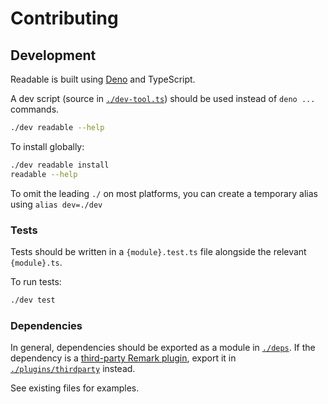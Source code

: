 # Contributing

## Development

Readable is built using [Deno](https://deno.land/) and TypeScript.

A dev script (source in [`./dev-tool.ts`](./dev-tool.ts)) should be used instead of `deno ...` commands.

```sh
./dev readable --help
```

To install globally:

```sh
./dev readable install
readable --help
```

To omit the leading `./` on most platforms, you can create a temporary alias using `alias dev=./dev`

### Tests

Tests should be written in a `{module}.test.ts` file alongside the relevant `{module}.ts`.

To run tests:

```sh
./dev test
```

### Dependencies

In general, dependencies should be exported as a module in [`./deps`](./deps).
If the dependency is a [third-party Remark plugin](https://github.com/remarkjs/remark/blob/main/doc/plugins.md), export it in [`./plugins/thirdparty`](./plugins/thirdparty) instead.

See existing files for examples.
